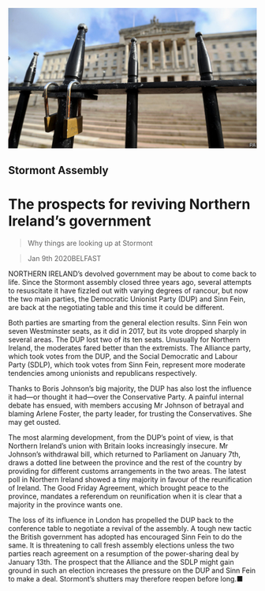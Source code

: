 ![](./images/20200111_BRP501.jpg)

## Stormont Assembly

# The prospects for reviving Northern Ireland’s government

> Why things are looking up at Stormont

> Jan 9th 2020BELFAST

NORTHERN IRELAND’s devolved government may be about to come back to life. Since the Stormont assembly closed three years ago, several attempts to resuscitate it have fizzled out with varying degrees of rancour, but now the two main parties, the Democratic Unionist Party (DUP) and Sinn Fein, are back at the negotiating table and this time it could be different.

Both parties are smarting from the general election results. Sinn Fein won seven Westminster seats, as it did in 2017, but its vote dropped sharply in several areas. The DUP lost two of its ten seats. Unusually for Northern Ireland, the moderates fared better than the extremists. The Alliance party, which took votes from the DUP, and the Social Democratic and Labour Party (SDLP), which took votes from Sinn Fein, represent more moderate tendencies among unionists and republicans respectively.

Thanks to Boris Johnson’s big majority, the DUP has also lost the influence it had—or thought it had—over the Conservative Party. A painful internal debate has ensued, with members accusing Mr Johnson of betrayal and blaming Arlene Foster, the party leader, for trusting the Conservatives. She may get ousted.

The most alarming development, from the DUP’s point of view, is that Northern Ireland’s union with Britain looks increasingly insecure. Mr Johnson’s withdrawal bill, which returned to Parliament on January 7th, draws a dotted line between the province and the rest of the country by providing for different customs arrangements in the two areas. The latest poll in Northern Ireland showed a tiny majority in favour of the reunification of Ireland. The Good Friday Agreement, which brought peace to the province, mandates a referendum on reunification when it is clear that a majority in the province wants one.

The loss of its influence in London has propelled the DUP back to the conference table to negotiate a revival of the assembly. A tough new tactic the British government has adopted has encouraged Sinn Fein to do the same. It is threatening to call fresh assembly elections unless the two parties reach agreement on a resumption of the power-sharing deal by January 13th. The prospect that the Alliance and the SDLP might gain ground in such an election increases the pressure on the DUP and Sinn Fein to make a deal. Stormont’s shutters may therefore reopen before long.■